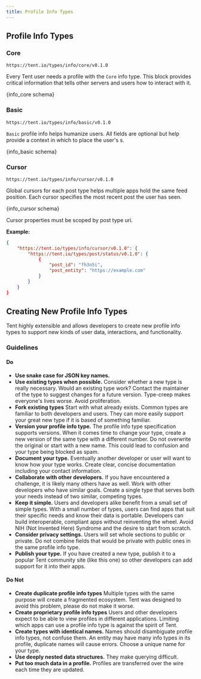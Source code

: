 ```yaml
---
title: Profile Info Types
---
```


## Profile Info Types

### Core

`https://tent.io/types/info/core/v0.1.0`

Every Tent user needs a profile with the `Core` info type. This block provides critical information that tells other servers and users how to interact with it.

{info_core schema}


### Basic

`https://tent.io/types/info/basic/v0.1.0`

`Basic` profile info helps humanize users. All fields are optional but help provide a context in which to place the user's s. 

{info_basic schema}

### Cursor

`https://tent.io/types/info/cursor/v0.1.0`

Global cursors for each post type helps multiple apps hold the same feed position. Each cursor specifies the most recent post the user has seen.

{info_cursor schema}

Cursor properties must be scoped by post type uri.

**Example:**

```json
{
	"https://tent.io/types/info/cursor/v0.1.0": {
		"https://tent.io/types/post/status/v0.1.0": {
			{
				"post_id": "fh3n5i",
				"post_entity": "https://example.com"
			}
		}
	}
}
```

## Creating New Profile Info Types

Tent highly extensible and allows developers to create new profile info types to support new kinds of user data, interactions, and functionality.

### Guidelines
#### Do

 - **Use snake case for JSON key names.**
 - **Use existing types when possible.** Consider whether a new type is really necessary. Would an existing type work? Contact the maintainer of the type to suggest changes for a future version. Type-creep makes everyone's lives worse. Avoid proliferation.
 - **Fork existing types** Start with what already exists. Common types are familiar to both developers and users. They can more easily support your great new type if it is based of something familiar.
 - **Version your profile info type.** The profile info type specification supports versions. When it comes time to change your type, create a new version of the same type with a different number. Do not overwrite the original or start with a new name. This could lead to confusion and your type being blocked as spam. 
 - **Document your type.** Eventually another developer or user will want to know how your type works. Create clear, concise documentation including your contact information.
 - **Collaborate with other developers.** If you have encountered a challenge, it is likely many others have as well. Work with other developers who have similar goals. Create a single type that serves both your needs instead of two similar, competing types.
 - **Keep it simple.** Users and developers alike benefit from a small set of simple types. With a small number of types, users can find apps that suit their specific needs and know their data is portable. Developers can build interoperable, compliant apps without reinventing the wheel. Avoid NIH (Not Invented Here) Syndrome and the desire to start from scratch.
 - **Consider privacy settings.** Users will set whole sections to public or private. Do not combine fields that would be private with public ones in the same profile info type.
 - **Publish your type.** If you have created a new type, publish it to a popular Tent community site (like this one) so other developers can add support for it into their apps.
 
#### Do Not

 - **Create duplicate profile info types** Multiple types with the same purpose will create a fragmented ecosystem. Tent was designed to avoid this problem, please do not make it worse.
 - **Create proprietary profile info types** Users and other developers expect to be able to view profiles in different applications. Limiting which apps can use a profile info type is against the spirit of Tent.
 - **Create types with identical names.** Names should disambiguate profile info types, not confuse them. An entity may have many info types in its profile, duplicate names will cause errors. Choose a unique name for your type.
 - **Use deeply nested data structures.** They make querying difficult.
 - **Put too much data in a profile.** Profiles are transferred over the wire each time they are updated.